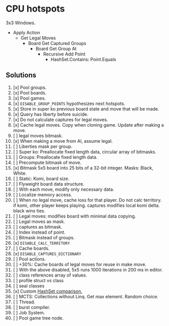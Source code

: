 # CPU hotspots

3x3 Windows.

- Apply Action
    - Get Legal Moves
        - Board Get Captured Groups
            - Board Get Group At
                - Recursive Add Point
                    - HashSet.Contains: Point.Equals

## Solutions

1. [x] Pool groups.
1. [x] Pool boards.
1. [x] Pool games.
1. [x] `DISABLE_GROUP_POINTS` hypothesizes next hotspots.
1. [x] Store in super ko previous board state and move that will be made.
1. [x] Query has liberty before suicide.
1. [x] Do not calculate captures for legal moves.
1. [x] Cache legal moves. Copy when cloning game. Update after making a move.
1. [ ] legal moves bitmask.
1. [x] When making a move from AI, assume legal.
1. [ ] Liberties mask per group.
1. [ ] Super ko: Preallocate fixed length data, circular array of bitmasks.
1. [ ] Groups: Preallocate fixed length data.
1. [ ] Precompute bitmask of move.
1. [x] Bitmask 5x5 board into 25 bits of a 32-bit integer. Masks: Black, White.
1. [ ] Static: Komi, board size.
1. [ ] Flyweight board data structure.
1. [ ] With each move, modify only necessary data.
1. [ ] Localize memory access.
1. [ ] When no legal move, cache loss for that player. Do not calc territory. if komi, other player keeps playing. captures modifies local komi delta. black wins ties.
1. [ ] Legal moves: modifies board with minimal data copying.
1. [ ] Legal moves as mask.
1. [ ] captures as bitmask.
1. [ ] Index instead of point.
1. [ ] Bitmask instead of groups.
1. [x] `DISABLE_CALC_TERRITORY`
1. [ ] Cache boards.
1. [x] `DISABLE_CAPTURES_DICTIONARY`
1. [ ] Pool actions.
1. [ ] +30%: Cache boards of legal moves for reuse in make move.
1. [ ] With the above disabled, 5x5 runs 1000 iterations in 200 ms in editor.
1. [ ] class references array of values.
1. [ ] profile struct vs class
1. [ ] seal classes
1. [x] Custom [HashSet comparison.](https://www.codeproject.com/Articles/1280633/Creating-a-Faster-HashSet-for-NET)
1. [ ] MCTS: Collections without Linq. Get max element. Random choice.
1. [ ] Thread.
1. [ ] burst compiler.
1. [ ] Job System.
1. [ ] Pool game tree node.
